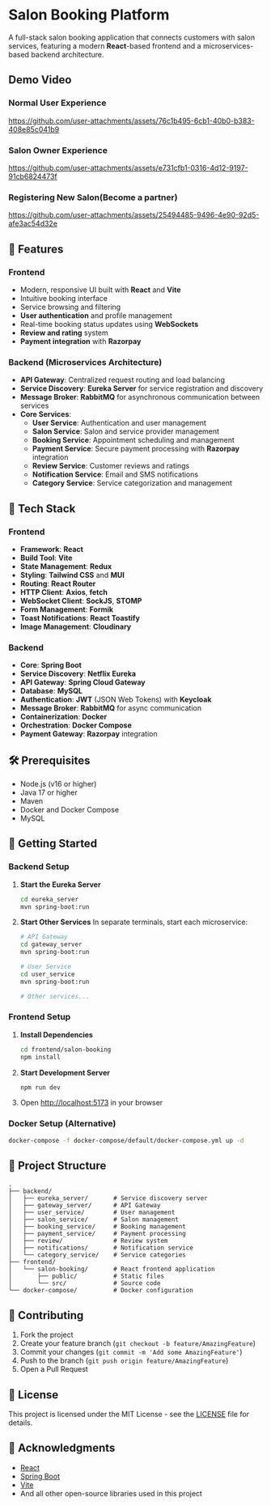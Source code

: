 # Salon Booking Platform

A full-stack salon booking application that connects customers with salon services, featuring a modern **React**-based frontend and a microservices-based backend architecture.

## Demo Video

### Normal User Experience 

https://github.com/user-attachments/assets/76c1b495-6cb1-40b0-b383-408e85c041b9

### Salon Owner Experience

https://github.com/user-attachments/assets/e731cfb1-0316-4d12-9197-91cb6824473f

### Registering New Salon(Become a partner)

https://github.com/user-attachments/assets/25494485-9496-4e90-92d5-afe3ac54d32e

## 🌟 Features

### Frontend

- Modern, responsive UI built with **React** and **Vite**
- Intuitive booking interface
- Service browsing and filtering
- **User authentication** and profile management
- Real-time booking status updates using **WebSockets**
- **Review and rating** system
- **Payment integration** with **Razorpay**

### Backend (Microservices Architecture)

- **API Gateway**: Centralized request routing and load balancing
- **Service Discovery**: **Eureka Server** for service registration and discovery
- **Message Broker**: **RabbitMQ** for asynchronous communication between services
- **Core Services**:
  - **User Service**: Authentication and user management
  - **Salon Service**: Salon and service provider management
  - **Booking Service**: Appointment scheduling and management
  - **Payment Service**: Secure payment processing with **Razorpay** integration
  - **Review Service**: Customer reviews and ratings
  - **Notification Service**: Email and SMS notifications
  - **Category Service**: Service categorization and management

## 🚀 Tech Stack

### Frontend

- **Framework**: **React**
- **Build Tool**: **Vite**
- **State Management**: **Redux**
- **Styling**: **Tailwind CSS** and **MUI**
- **Routing**: **React Router**
- **HTTP Client**: **Axios**, **fetch**
- **WebSocket Client**: **SockJS**, **STOMP**
- **Form Management**: **Formik**
- **Toast Notifications**: **React Toastify**
- **Image Management**: **Cloudinary**

### Backend

- **Core**: **Spring Boot**
- **Service Discovery**: **Netflix Eureka**
- **API Gateway**: **Spring Cloud Gateway**
- **Database**: **MySQL**
- **Authentication**: **JWT** (JSON Web Tokens) with **Keycloak**
- **Message Broker**: **RabbitMQ** for async communication
- **Containerization**: **Docker**
- **Orchestration**: **Docker Compose**
- **Payment Gateway**: **Razorpay** integration

## 🛠️ Prerequisites

- Node.js (v16 or higher)
- Java 17 or higher
- Maven
- Docker and Docker Compose
- MySQL

## 🚀 Getting Started

### Backend Setup

1. **Start the Eureka Server**

   ```bash
   cd eureka_server
   mvn spring-boot:run
   ```

2. **Start Other Services**
   In separate terminals, start each microservice:

   ```bash
   # API Gateway
   cd gateway_server
   mvn spring-boot:run

   # User Service
   cd user_service
   mvn spring-boot:run

   # Other services...
   ```

### Frontend Setup

1. **Install Dependencies**

   ```bash
   cd frontend/salon-booking
   npm install
   ```

2. **Start Development Server**

   ```bash
   npm run dev
   ```

3. Open [http://localhost:5173](http://localhost:5173) in your browser

### Docker Setup (Alternative)

```bash
docker-compose -f docker-compose/default/docker-compose.yml up -d
```

## 📂 Project Structure

```
.
├── backend/
│   ├── eureka_server/       # Service discovery server
│   ├── gateway_server/      # API Gateway
│   ├── user_service/        # User management
│   ├── salon_service/       # Salon management
│   ├── booking_service/     # Booking management
│   ├── payment_service/     # Payment processing
│   ├── review/              # Review system
│   ├── notifications/       # Notification service
│   └── category_service/    # Service categories
├── frontend/
│   └── salon-booking/       # React frontend application
│       ├── public/          # Static files
│       └── src/             # Source code
└── docker-compose/          # Docker configuration
```

## 🤝 Contributing

1. Fork the project
2. Create your feature branch (`git checkout -b feature/AmazingFeature`)
3. Commit your changes (`git commit -m 'Add some AmazingFeature'`)
4. Push to the branch (`git push origin feature/AmazingFeature`)
5. Open a Pull Request

## 📄 License

This project is licensed under the MIT License - see the [LICENSE](LICENSE) file for details.

## 🙏 Acknowledgments

- [React](https://reactjs.org/)
- [Spring Boot](https://spring.io/projects/spring-boot)
- [Vite](https://vitejs.dev/)
- And all other open-source libraries used in this project
